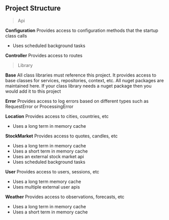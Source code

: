 ## Project Structure

> Api

**Configuration**
Provides access to configuration methods that the startup class calls
  - Uses scheduled background tasks

**Controller**
Provides access to routes

> Library

**Base**
All class libraries must reference this project. It provides access to base classes for services, repositories, context, etc. All nuget packages are maintained here. If your class library needs a nuget package then you would add it to this project

**Error**
Provides access to log errors based on different types such as RequestError or ProcessingError

**Location**
Provides access to cities, countries, etc

 - Uses a long term in memory cache
 

**StockMarket**
Provides access to quotes, candles, etc

 - Uses a long term in memory cache
 - Uses a short term in memory cache
 - Uses an external stock market api
 - Uses scheduled background tasks

**User**
Provides access to users, sessions, etc

 - Uses a long term memory cache
 - Uses multiple external user apis

**Weather**
Provides access to observations, forecasts, etc

 - Uses a long term in memory cache
 - Uses a short term in memory cache
